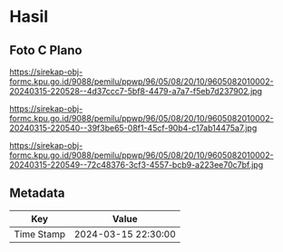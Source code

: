# Hasil

## Foto C Plano

https://sirekap-obj-formc.kpu.go.id/9088/pemilu/ppwp/96/05/08/20/10/9605082010002-20240315-220528--4d37ccc7-5bf8-4479-a7a7-f5eb7d237902.jpg

https://sirekap-obj-formc.kpu.go.id/9088/pemilu/ppwp/96/05/08/20/10/9605082010002-20240315-220540--39f3be65-08f1-45cf-90b4-c17ab14475a7.jpg

https://sirekap-obj-formc.kpu.go.id/9088/pemilu/ppwp/96/05/08/20/10/9605082010002-20240315-220549--72c48376-3cf3-4557-bcb9-a223ee70c7bf.jpg


## Metadata

| Key        | Value               |
| ---------- | ------------------- |
| Time Stamp | 2024-03-15 22:30:00 |



